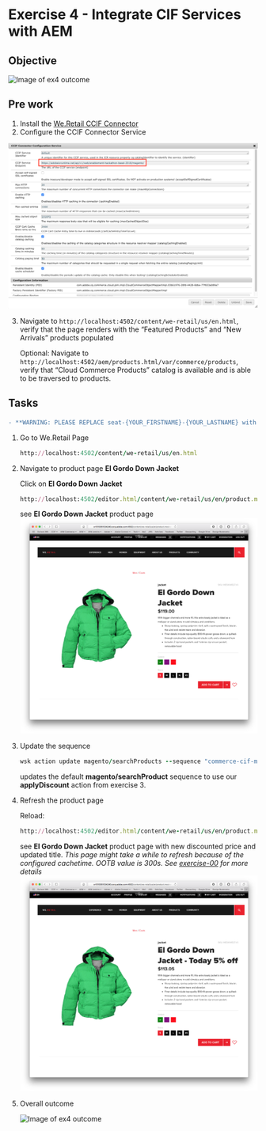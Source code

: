 Exercise 4 - Integrate CIF Services with AEM
============================================

## Objective
![Image of ex4 outcome](../Resources/ex4.png)


## Pre work

1. Install the [We.Retail CCIF Connector](weretail-ccif-connector-all-1.0.2.zip)
2. Configure the CCIF Connector Service

![CCIF Connector Configuration Service](ccif-connector-configuration.png)

3. Navigate to `http://localhost:4502/content/we-retail/us/en.html`, verify that the page renders with the “Featured Products” and “New Arrivals” products populated

   Optional: Navigate to `http://localhost:4502/aem/products.html/var/commerce/products`, verify that “Cloud Commerce Products” catalog is available and is able to be traversed to products.

## Tasks

```diff
- **WARNING: PLEASE REPLACE seat-{YOUR_FIRSTNAME}-{YOUR_LASTNAME} with your firstname and lastname: seat-john-doe**
```

1. Go to We.Retail Page

    ```ruby
    http://localhost:4502/content/we-retail/us/en.html 
    ```


2. Navigate to product page **El Gordo Down Jacket**

    Click on **El Gordo Down Jacket**
        
    ```ruby
    http://localhost:4502/editor.html/content/we-retail/us/en/product.meskwielt.html
    ```

    see **El Gordo Down Jacket** product page
    ![Orginal Product](ElGordoJacker-original.png)

4. Update the sequence

    ```ruby
    wsk action update magento/searchProducts --sequence "commerce-cif-magento-product@latest/searchProductsService,seat-X-X/applyDiscount,commerce-cif-magento-common@latest/webActionTransformer" --web true
    ```
    
    updates the default **magento/searchProduct** sequence to use our **applyDiscount** action from exercise 3.

5. Refresh the product page
    
    Reload:
    ```ruby
    http://localhost:4502/editor.html/content/we-retail/us/en/product.meskwielt.html
    ```
    
    see **El Gordo Down Jacket** product page with new discounted price and updated title. 
    _This page might take a while to refresh because of the configured cachetime. OOTB value is 300s. See [exercise-00](../exercise-00/tutorial-00-setup.md) for more details_
    ![Orginal Product](ElGordoJacker-discount.png)

6. Overall outcome

    ![Image of ex4 outcome](../Resources/ex4.png)  
